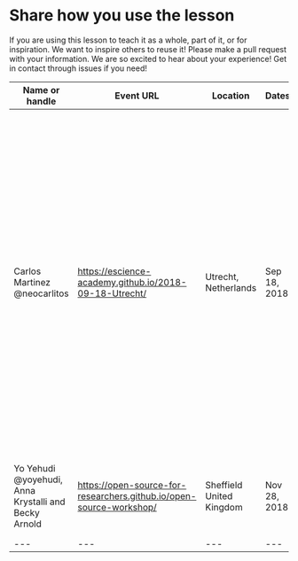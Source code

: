 # Share how you use the lesson

If you are using this lesson to teach it as a whole, part of it, or for inspiration. We want to inspire others to reuse it!
Please make a pull request with your information. We are so excited to hear about your experience! Get in contact through issues if you need!

Name or handle | Event URL | Location | Dates | Objectives | Participants | Testimonials /Comments
--- | --- | --- | --- | --- | --- | ---  
Carlos Martinez @neocarlitos| https://escience-academy.github.io/2018-09-18-Utrecht/ | Utrecht, Netherlands| Sep 18, 2018 | Using Open Source Software for research | PhD students |  - Most participants found the recommendations were good to know, specially at the early stages of their PhD. - Even so, some participants found that the pace was a bit slow and we could have gone through this part of the workshop a bit faster. - On episode metadata, the exercise "Highlighting the importance of metadata", a lot of participants struggled because of not remembering the names of actors, directors, etc, so that is something to think about.
Yo Yehudi @yoyehudi, Anna Krystalli and Becky Arnold | https://open-source-for-researchers.github.io/open-source-workshop/ | Sheffield United Kingdom  | Nov 28, 2018 | "how to contribute to open source" workshop for researchers | Event open to university of Sheffield staff and students | used the 4OSS as extra resource  
--- | --- | --- | --- | --- | --- | ---  
